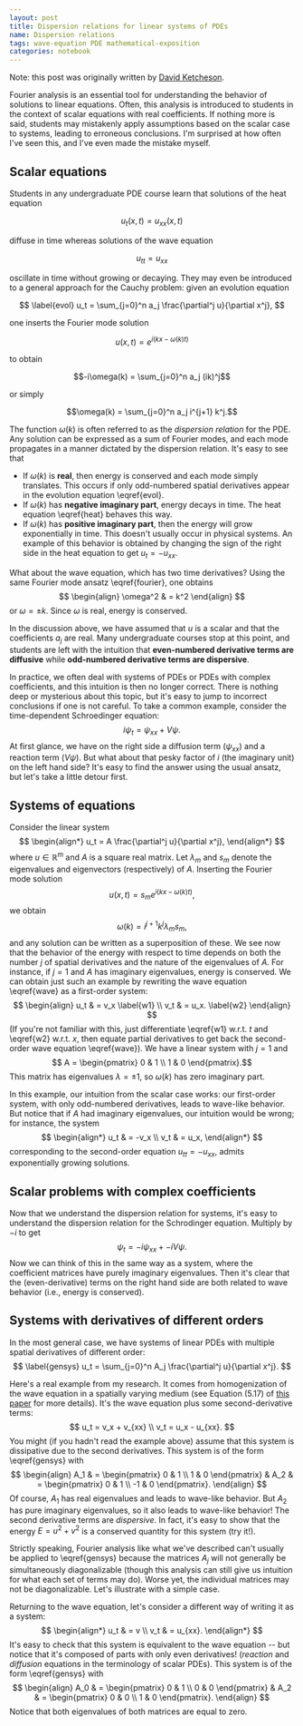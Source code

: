 ```yaml
---
layout: post
title: Dispersion relations for linear systems of PDEs
name: Dispersion relations
tags: wave-equation PDE mathematical-exposition
categories: notebook
---
```

Note: this post was originally written by [David Ketcheson](http://www.davidketcheson.info/2014/05/28/dispersion_relations.html).

Fourier analysis is an essential tool for understanding the behavior of
solutions to linear equations.  Often, this analysis is introduced to students in the
context of scalar equations with real coefficients.  If nothing more is said,
students may mistakenly apply assumptions based on the scalar case to systems,
leading to erroneous conclusions.  I'm surprised at how often I've seen
this, and I've even made the mistake myself.

## Scalar equations
Students in any undergraduate PDE course learn that solutions of the heat equation

$$
\label{heat}
u_t(x,t) = u_{xx}(x,t)
$$

diffuse in time whereas solutions of the wave equation

$$
\label{wave}
u_{tt} = u_{xx}
$$

oscillate in time without growing or decaying.  They may even be introduced to
a general approach for the Cauchy problem: given an evolution equation

$$ \label{evol}
u_t = \sum_{j=0}^n a_j \frac{\partial^j u}{\partial x^j},
$$

one inserts the Fourier mode solution

$$ \label{fourier}
u(x,t) = e^{i(kx - \omega(k) t)}
$$

to obtain

$$-i\omega(k) = \sum_{j=0}^n a_j (ik)^j$$

or simply

$$\omega(k) = \sum_{j=0}^n a_j i^{j+1} k^j.$$

The function $\omega(k)$ is often referred to as the *dispersion relation* for the PDE.  Any solution can be expressed as a sum of Fourier modes, and each mode propagates in a manner dictated by the dispersion relation.  It's easy to see that

- If $\omega(k)$ is **real**, then energy is conserved and each mode simply translates.  This occurs if only odd-numbered spatial derivatives appear in the evolution equation  \\eqref{evol}.
- If $\omega(k)$ has **negative imaginary part**, energy decays in time.  The heat equation \\eqref{heat} behaves this way.
- If $\omega(k)$ has **positive imaginary part**, then the energy will grow exponentially in time.  This doesn't usually occur in physical systems.  An example of this behavior is obtained by changing the sign of the right side in the heat equation to get $u_t = - u_{xx}$.

What about the wave equation, which has two time derivatives?  Using the same Fourier mode ansatz
\\eqref{fourier}, one obtains
$$
\begin{align}
\omega^2 & = k^2
\end{align}
$$
or $\omega = \pm k$.  Since $\omega$ is real, energy is conserved.

In the discussion above, we have assumed that $u$ is a scalar and that the coefficients $a_j$ are real.  Many undergraduate courses stop at this point, and students are left with the intuition that **even-numbered derivative terms are diffusive** while **odd-numbered derivative terms are dispersive**.

In practice, we often deal with systems of PDEs or PDEs with complex coefficients, and this intuition is then no longer correct.  There is nothing deep or mysterious about this topic, but it's easy to jump to incorrect conclusions if one is not careful.  To take a common example, consider the time-dependent Schroedinger equation:
$$i \psi_t = \psi_{xx} + V\psi.$$
At first glance, we have on the right side a diffusion term ($\psi_{xx}$) and a reaction term ($V\psi$).  But what about that pesky factor of $i$ (the imaginary unit) on the left hand side?  It's easy to find the answer using the usual ansatz, but let's take a little detour first.

## Systems of equations
Consider the linear system
$$
\begin{align*}
u_t = A  \frac{\partial^j u}{\partial x^j},
\end{align*}
$$
where $u\in \mathbb{R}^m$ and $A$ is a square real matrix.
Let $\lambda_m$ and $s_m$ denote the eigenvalues and eigenvectors (respectively) of $A$.
Inserting the Fourier mode solution
$$u(x,t) = s_m e^{i(kx - \omega(k) t)},$$
we obtain
$$\omega(k) = i^{j+1} k^j \lambda_m s_m,$$
and any solution can be written as a superposition of these.  We see now that the behavior of the energy with respect to time depends on both the number $j$ of spatial derivatives and the nature of the eigenvalues of $A$.  For instance, if $j=1$ and $A$ has imaginary eigenvalues, energy is conserved.  We can obtain just such an example by rewriting the wave equation \\eqref{wave} as a first-order system:
$$
\begin{align}
u_t & = v_x \label{w1} \\
v_t & = u_x. \label{w2}
\end{align}
$$
(If you're not familiar with this, just differentiate \\eqref{w1} w.r.t. $t$ and \\eqref{w2} w.r.t. $x$, then equate partial derivatives to get back the second-order wave equation \\eqref{wave}).  We have a linear system with $j=1$ and
$$ A = \begin{pmatrix}
0 & 1 \\ 1 & 0
\end{pmatrix}.$$
This matrix has eigenvalues $\lambda=\pm 1$, so $\omega(k)$ has zero imaginary part.

In this example, our intuition from the scalar case works: our first-order system, with only odd-numbered derivatives, leads to wave-like behavior.  But notice that if $A$ had imaginary eigenvalues, our intuition would be wrong; for instance, the system
$$
\begin{align*}
u_t & = -v_x \\
v_t & = u_x,
\end{align*}
$$
corresponding to the second-order equation $u_{tt} = - u_{xx},$ admits exponentially growing solutions.

## Scalar problems with complex coefficients
Now that we understand the dispersion relation for systems, it's easy to understand the dispersion relation for the Schrodinger equation.  Multiply by $-i$ to get
$$\psi_t = -i\psi_{xx} + -iV\psi.$$
Now we can think of this in the same way as a system, where the coefficient matrices have purely imaginary eigenvalues.  Then it's clear that the (even-derivative) terms on the right hand side are both related to wave behavior (i.e., energy is conserved).

## Systems with derivatives of different orders

In the most general case, we have systems of linear PDEs with multiple spatial derivatives
of different order:
$$ \label{gensys}
u_t = \sum_{j=0}^n A_j  \frac{\partial^j u}{\partial x^j}.
$$

Here's a real example from my research.  It comes from homogenization of
the wave equation in a spatially varying medium
(see Equation (5.17) of [this paper](http://faculty.washington.edu/rjl/pubs/solitary/40815.pdf) for
more details).  It's the wave equation plus some second-derivative terms:
$$
u_t = v_x + v_{xx} \\
v_t = u_x - u_{xx}.
$$
You might (if you hadn't read the example above) assume that this system
is dissipative due to the second derivatives.
This system is of the form \\eqref{gensys} with
$$
\begin{align}
A_1 & = \begin{pmatrix}
0 & 1 \\ 1 & 0
\end{pmatrix}
&
A_2 & = \begin{pmatrix}
0 & 1 \\ -1 & 0
\end{pmatrix}.
\end{align}
$$
Of course, $A_1$ has real eigenvalues and leads to wave-like behavior.
But $A_2$ has pure imaginary eigenvalues, so it also leads to wave-like
behavior! The second derivative terms are *dispersive*.  In fact, it's
easy to show that the energy $E=u^2+v^2$ is a conserved quantity for this
system (try it!).

Strictly speaking, Fourier analysis like what we've described can't usually be
applied to \\eqref{gensys} because the matrices $A_j$ will not generally be simultaneously
diagonalizable (though this analysis can still give us intuition for what
each set of terms may do).  Worse yet, the individual matrices may not
be diagonalizable.  Let's illustrate with a simple case.

Returning to the wave equation, let's consider a different way of writing it as a system:
$$
\begin{align*}
u_t & = v \\
v_t & = u_{xx}.
\end{align*}
$$
It's easy to check that this system is equivalent to the wave equation -- but notice that it's composed of parts with only even derivatives! (*reaction* and *diffusion* equations in the terminology of scalar PDEs).  This system is of the form \\eqref{gensys} with
$$
\begin{align}
A_0 & = \begin{pmatrix}
0 & 1 \\ 0 & 0
\end{pmatrix}
&
A_2 & = \begin{pmatrix}
0 & 0 \\ 1 & 0
\end{pmatrix}.
\end{align}
$$
Notice that both eigenvalues of both matrices are equal to zero.

